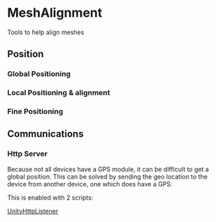 # MeshAlignment
Tools to help align meshes

## Position

### Global Positioning

### Local Positioning & alignment

### Fine Positioning

## Communications

### Http Server

Because not all devices have a GPS module, it can be difficult to get a global position.
This can be solved by sending the geo location to the device from another device, one which does have a GPS.

This is enabled with 2 scripts:

[UnityHttpListener](../main/Runtime/Communication/UnityHttpListener.cs)